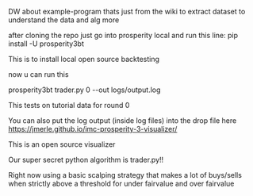DW about example-program thats just from the wiki to extract dataset to understand the data and alg more

after cloning the repo just go into prosperity local and run this line: pip install -U prosperity3bt

This is to install local open source backtesting

now u can run this

prosperity3bt trader.py 0 --out logs/output.log

This tests on tutorial data for round 0

You can also put the log output (inside log files) into the drop file here https://jmerle.github.io/imc-prosperity-3-visualizer/

This is an open source visualizer

Our super secret python algorithm is trader.py!! 

Right now using a basic scalping strategy that makes a lot of buys/sells when strictly above a threshold for under fairvalue and over fairvalue
